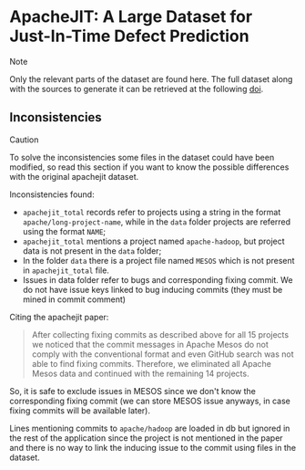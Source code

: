 # ApacheJIT: A Large Dataset for Just-In-Time Defect Prediction

> [!NOTE]
> Only the relevant parts of the dataset are found here. The full dataset along with the sources to generate it can be retrieved at the following [doi](https://dl.acm.org/doi/10.1145/3524842.3527996).

## Inconsistencies

> [!CAUTION]
> To solve the inconsistencies some files in the dataset could have been modified, so read this section if you want to know the possible differences with the original apachejit dataset.

Inconsistencies found:

- `apachejit_total` records refer to projects using a string in the format `apache/long-project-name`, while in the `data` folder projects are referred using the format `NAME`;
- `apachejit_total` mentions a project named `apache-hadoop`, but project data is not present in the `data` folder;
- In the folder `data` there is a project file named `MESOS` which is not present in `apachejit_total` file.
- Issues in data folder refer to bugs and corresponding fixing commit. We do not have issue keys linked to bug inducing commits (they must be mined in commit comment)

Citing the apachejit paper:
> After collecting fixing commits as described above for all 15
> projects we noticed that the commit messages in Apache Mesos do
> not comply with the conventional format and even GitHub search
> was not able to find fixing commits. Therefore, we eliminated all
> Apache Mesos data and continued with the remaining 14 projects.

So, it is safe to exclude issues in MESOS since we don't know the corresponding fixing commit (we can store MESOS issue anyways, in case fixing commits will be available later).

Lines mentioning commits to `apache/hadoop` are loaded in db but ignored in the rest of the application since the project is not mentioned in the paper and there is no way to link the inducing issue to the commit using files in the dataset.